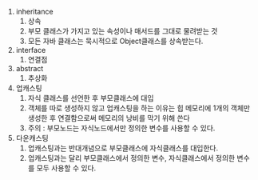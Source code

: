 1. inheritance
   1. 상속
   2. 부모 클래스가 가지고 있는 속성이나 매서드를 그대로 물려받는 것
   3. 모든 자바 클래스는 묵시적으로 Object클래스를 상속받는다. 
2. interface
   1. 연결점
3. abstract
   1. 추상화
4. 업캐스팅
   1. 자식 클래스를 선언한 후 부모클래스에 대입
   2. 객체를 따로 생성하지 않고 업캐스팅을 하는 이유는 힙 메모리에 1개의 객체만 생성한 후 연결함으로써 메모리의 낭비를 막기 위해 쓴다
   3. 주의 : 부모노드는 자식노드에서만 정의한 변수를 사용할 수 있다.  
5. 다운캐스팅
   1. 업캐스팅과는 반대개념으로 부모클래스에 자식클래스를 대입한다.
   2. 업캐스팅과는 달리 부모클래스에서 정의한 변수, 자식클래스에서 정의한 변수를 모두 사용할 수 있다.